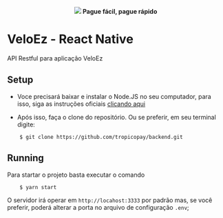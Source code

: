 
<p align="center">
  <img src="https://github.com/tropicopay/mobile_app/raw/master/assets/icon.png">
  <strong>Pague fácil, pague rápido</strong>
  </img>
</p>


# VeloEz - React Native


API Restful para aplicação VeloEz

## Setup

- Voce precisará baixar e instalar o Node.JS no seu computador, para isso, siga as instruções oficiais [clicando aqui](https://nodejs.org/en/)

- Após isso, faça o clone do repositório. Ou se preferir, em seu terminal digite:
```shell
    $ git clone https://github.com/tropicopay/backend.git
```


## Running
Para startar o projeto basta executar o comando
```shell
    $ yarn start
```

O servidor irá operar em ```http://locahost:3333``` por padrão mas, se você preferir, poderá alterar a porta no arquivo de configuração ```.env```;

